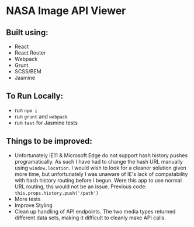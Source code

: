 # NASA Image API Viewer

## Built using:
- React
- React Router
- Webpack
- Grunt
- SCSS/BEM
- Jasmine


## To Run Locally:
- run `npm i`
- run `grunt` and `webpack`
- run `test` for Jasmine tests

## Things to be improved:
- Unfortunately IE11 & Microsoft Edge do not support hash history pushes programatically. As such I have had to change the hash URL manually using `window.location`.  I would wish to look for a cleaner solution given more time, but unfortunately I was unaware of IE's lack of compatability with hash history routing before I begun. Were this app to use normal URL routing, ths would not be an issue.
Previous code: `this.props.history.push('/path')`
- More tests
- Improve Styling
- Clean up handling of API endpoints. The two media types returned different data sets, making it difficult to cleanly make API calls.
